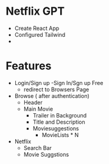 # Netflix GPT

- Create React App
- Configured Tailwind
-

# Features

- Login/Sign up
  -Sign In/Sgn up Free
  - redirect to Browsers Page
- Browse ( after authentication)
  - Header
  - Main Movie
    - Trailer in Background
    - Title and Description
    - Moviesuggestions
      - MovieLists \* N
- Netflix
  - Search Bar
  - Movie Suggstions
